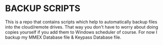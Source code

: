 # BACKUP SCRIPTS
This is a repo that contains scripts which help to automatically backup files into the 
cloud/remote drives. That way you don't have to worry about doing copies yourself
if you add them to Windows scheduler of course. For now I backup my MMEX Database file &
Keypass Database file.
